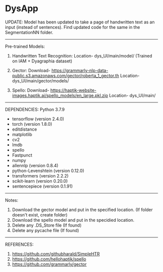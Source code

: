 # DysApp

UPDATE: Model has been updated to take a page of handwritten text as an input (instead of sentences). Find updated code for the same in the SegmentationNN folder.

________________________________________

Pre-trained Models:

1. Handwritten Text Recognition:
Location- dys_UI/main/model/ (Trained on IAM + Dyagraphia dataset)

2. Gector:
Download- https://grammarly-nlp-data-public.s3.amazonaws.com/gector/roberta_1_gector.th
Location- dys_UI/main/gector/models/

3. Spello:
Download- https://haptik-website-images.haptik.ai/spello_models/en_large.pkl.zip
Location- dys_UI/main/

________________________________________________

DEPENDENCIES: Python 3.7.9

- tensorflow (version 2.4.0)
- torch (version 1.8.0)
- editdistance
- matplotlib
- cv2
- lmdb
- spello
- Fastpunct
- numpy
- allennlp (version 0.8.4)
- python-Levenshtein (version 0.12.0)
- transformers (version 2.2.2)
- scikit-learn (version 0.20.0)
- sentencepiece (version 0.1.91)

________________________________________________

Notes:

1. Download the gector model and put in the specified location. (If folder doesn't exist, create folder)
2. Download the spello model and put in the specidied location.
3. Delete any .DS_Store file (If found)
4. Delete any pycache file (If found)

________________________________________

REFERENCES:

1. https://github.com/githubharald/SimpleHTR
2. https://github.com/hellohaptik/spello
3. https://github.com/grammarly/gector
